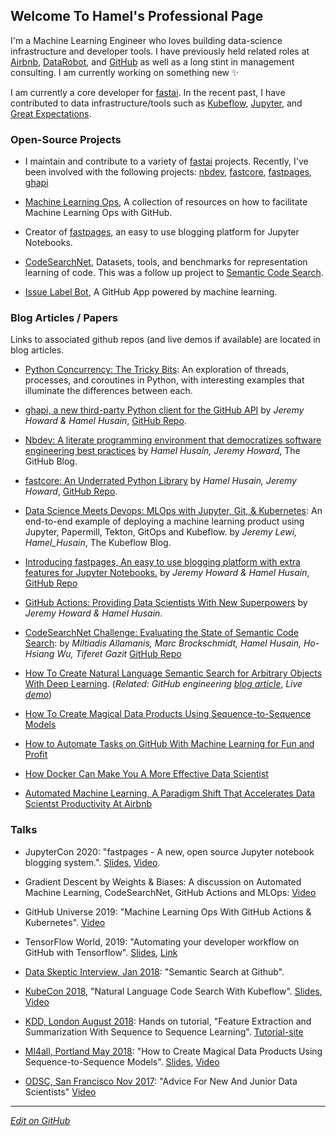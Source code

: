 ## Welcome To Hamel's Professional Page

I'm a Machine Learning Engineer who loves building data-science infrastructure and developer tools.  I have previously held related roles at [Airbnb](https://www.airbnb.com/), [DataRobot](https://www.datarobot.com/), and [GitHub](https://github.com/) as well as a long stint in management consulting.  I am currently working on something new ✨

I am currently a core developer for [fastai](https://github.com/fastai).  In the recent past, I have contributed to data infrastructure/tools such as [Kubeflow](https://github.com/kubeflow/code-intelligence), [Jupyter](https://github.com/jupyterhub/repo2docker-action), and [Great Expectations](https://github.com/great-expectations/great_expectations_action).

### Open-Source Projects

- I maintain and contribute to a variety of [fastai](https://github.com/fastai) projects.   Recently, I've been involved with the following projects: [nbdev](https://github.com/fastai/nbdev), [fastcore](https://github.com/fastai/fastcore), [fastpages](https://github.com/fastai/fastpages), [ghapi](https://github.com/fastai/ghapi)

- [Machine Learning Ops](https://mlops-github.com/), A collection of resources on how to facilitate Machine Learning Ops with GitHub.

- Creator of [fastpages](https://github.com/fastai/fastpages), an easy to use blogging platform for Jupyter Notebooks.

- [CodeSearchNet](https://github.com/github/CodeSearchNet), Datasets, tools, and benchmarks for representation learning of code.  This was a follow up project to [Semantic Code Search](https://github.com/hamelsmu/code_search).

- [Issue Label Bot](https://github.com/machine-learning-apps/Issue-Label-Bot), A GitHub App powered by machine learning.


### Blog Articles / Papers
Links to associated github repos (and live demos if available) are located in blog articles.

- [Python Concurrency: The Tricky Bits](https://python.hamel.dev/concurrency/): An exploration of threads, processes, and coroutines in Python, with interesting examples that illuminate the differences between each.

- [ghapi, a new third-party Python client for the GitHub API](https://github.blog/2020-12-18-learn-about-ghapi-a-new-third-party-python-client-for-the-github-api/) by _Jeremy Howard & Hamel Husain_, [GitHub Repo](https://github.com/fastai/ghapi).

- [Nbdev: A literate programming environment that democratizes software engineering best practices](https://github.blog/2020-11-20-nbdev-a-literate-programming-environment-that-democratizes-software-engineering-best-practices/) by _Hamel Husain, Jeremy Howard_, The GitHub Blog.

- [fastcore: An Underrated Python Library](https://fastpages.fast.ai/fastcore/) by _Hamel Husain, Jeremy Howard_, [GitHub Repo](https://github.com/fastai/fastcore).

- [Data Science Meets Devops: MLOps with Jupyter, Git, & Kubernetes](https://blog.kubeflow.org/mlops/): An end-to-end example of deploying a machine learning product using Jupyter, Papermill, Tekton, GitOps and Kubeflow. by _Jeremy Lewi, Hamel_Husain_, The Kubeflow Blog.  

- [Introducing fastpages, An easy to use blogging platform with extra features for Jupyter Notebooks.](https://fastpages.fast.ai/fastpages/jupyter/2020/02/21/introducing-fastpages.html) by _Jeremy Howard & Hamel Husain_, [GitHub Repo](https://github.com/fastai/fastpages)

- [GitHub Actions: Providing Data Scientists With New Superpowers](https://fastpages.fast.ai/actions/markdown/2020/03/06/fastpages-actions.html) by _Jeremy Howard & Hamel Husain_.

- [CodeSearchNet Challenge: Evaluating the State of Semantic Code Search](https://arxiv.org/abs/1909.09436): by _Miltiadis Allamanis, Marc Brockschmidt, Hamel Husain, Ho-Hsiang Wu, Tiferet Gazit_ [GitHub Repo](https://github.com/github/codesearchnet)

- [How To Create Natural Language Semantic Search for Arbitrary Objects With Deep Learning](https://medium.com/@hamelhusain/semantic-code-search-3cd6d244a39c).  (_Related: GitHub engineering_ [_blog article_](https://githubengineering.com/towards-natural-language-semantic-code-search/),  _Live_ [_demo_](https://experiments.github.com/semantic-code-search))

- [How To Create Magical Data Products Using Sequence-to-Sequence Models](https://towardsdatascience.com/how-to-create-data-products-that-are-magical-using-sequence-to-sequence-models-703f86a231f8)

- [How to Automate Tasks on GitHub With Machine Learning for Fun and Profit](https://medium.com/@hamelhusain/mlapp-419f90e8f007?source=friends_link&sk=760e18a2d6e60999d7eb2887352a92a8)

- [How Docker Can Make You A More Effective Data Scientist](https://towardsdatascience.com/how-docker-can-help-you-become-a-more-effective-data-scientist-7fc048ef91d5)

- [Automated Machine Learning, A Paradigm Shift That Accelerates Data Scientst Productivity At Airbnb](https://medium.com/airbnb-engineering/automated-machine-learning-a-paradigm-shift-that-accelerates-data-scientist-productivity-airbnb-f1f8a10d61f8)


### Talks

- JupyterCon 2020: "fastpages - A new, open source Jupyter notebook blogging system.".  [Slides](http://bit.ly/jc-fastpages), [Video](https://www.youtube.com/watch?v=cduXZwZaBbM).

- Gradient Descent by Weights & Biases: A discussion on Automated Machine Learning, CodeSearchNet, GitHub Actions and MLOps: [Video](https://youtu.be/TMe8xz4cUKs)

- GitHub Universe 2019: "Machine Learning Ops With GitHub Actions & Kubernetes".  [Video](https://youtu.be/Ll50l3fsoYs)

- TensorFlow World, 2019: "Automating your developer workflow on GitHub with Tensorflow".  [Slides](http://bit.ly/tf-github), [Link](https://conferences.oreilly.com/tensorflow/tf-ca-2019/public/schedule/detail/78380)

- [Data Skeptic Interview, Jan 2018](http://dataskeptic.com/blog/episodes/2019/semantic-search-at-github):  "Semantic Search at Github".

- [KubeCon 2018](https://events.linuxfoundation.org/events/kubecon-cloudnativecon-north-america-2018/), "Natural Language Code Search With Kubeflow". [Slides](https://docs.google.com/presentation/d/1jHE61fAqZNgaDrpItk5L_tCzLU0DuL86rCz4yAKz4Ss/edit?usp=sharing), [Video](https://www.youtube.com/watch?v=SF77UBvfTHU)

- [KDD, London August 2018](http://www.kdd.org/kdd2018/):  Hands on tutorial, "Feature Extraction and Summarization With Sequence to Sequence Learning".  [Tutorial-site](https://kddseq2seq.com/)

 - [Ml4all, Portland May 2018](http://ml4all.org/): "How to Create Magical Data Products Using Sequence-to-Sequence Models".  [Slides](https://docs.google.com/presentation/d/1pqkOWcIjpaXJPiP3_MT9KrdiZd0LoAWxh6Ei28i4CM8/edit?usp=sharing),  [Video](https://www.youtube.com/watch?v=t063URlwyFM)
 
 - [ODSC, San Francisco Nov 2017](https://old.opendatascience.com/conferences/advice-for-new-and-junior-data-scientists-hamel-husain-l-odsc-west-2017/): "Advice For New And Junior Data Scientists" [Video](https://www.youtube.com/watch?v=eDK1R6tpZlA&feature=youtu.be)
 

---

_[Edit on GitHub](https://github.com/hamelsmu/hamel)_
